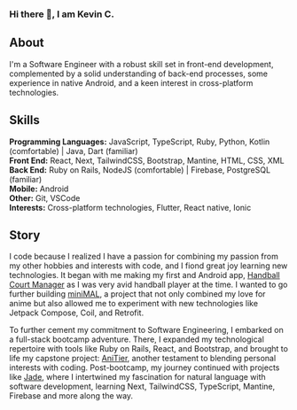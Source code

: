 ### Hi there 👋, I am Kevin C. 

## About
I'm a Software Engineer with a robust skill set in front-end development, complemented by a solid understanding of back-end processes, some experience in native Android, and a keen interest in cross-platform technologies.

## Skills
**Programming Languages:** JavaScript, TypeScript, Ruby, Python, Kotlin (comfortable) | Java, Dart (familiar)
<br /> 
**Front End:** React, Next, TailwindCSS, Bootstrap, Mantine, HTML, CSS, XML
 <br/>
**Back End:** Ruby on Rails, NodeJS (comfortable) | Firebase, PostgreSQL (familiar) 
<br/>
**Mobile:** Android
<br/>
**Other:** Git, VSCode
<br/>
**Interests:** Cross-platform technologies, Flutter, React native, Ionic


## Story
I code because I realized I have a passion for combining my passion from my other hobbies and interests with code, and I fiond great joy learning new technologies. It began with me making my first and Android app, [Handball Court Manager](https://github.com/KevC000/Wall-Handball-Court-Manager) as I was very avid handball player at the time. I wanted to go further building [miniMAL](https://github.com/KevC000/miniMAL), a project that not only combined my love for anime but also allowed me to experiment with new technologies like Jetpack Compose, Coil, and Retrofit.

To further cement my commitment to Software Engineering, I embarked on a full-stack bootcamp adventure. There, I expanded my technological repertoire with tools like Ruby on Rails, React, and Bootstrap, and brought to life my capstone project: [AniTier](https://github.com/KevC000/AniTier), another testament to blending personal interests with coding. Post-bootcamp, my journey continued with projects like [Jade](https://github.com/KevC000/jade-dictionary-web), where I intertwined my fascination for natural language with software development, learning Next, TailwindCSS, TypeScript, Mantine, Firebase and more along the way.
